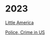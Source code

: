 # 2023

[Little America](01/little-america-chandrasekaran.html)

[Police, Crime in US](01/us-crime.html)

